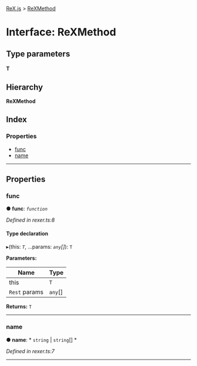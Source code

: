 [ReX.js](../README.md) > [ReXMethod](../interfaces/rexmethod.md)

# Interface: ReXMethod

## Type parameters
#### T 
## Hierarchy

**ReXMethod**

## Index

### Properties

* [func](rexmethod.md#func)
* [name](rexmethod.md#name)

---

## Properties

<a id="func"></a>

###  func

**● func**: *`function`*

*Defined in rexer.ts:8*

#### Type declaration
▸(this: *`T`*, ...params: *`any`[]*): `T`

**Parameters:**

| Name | Type |
| ------ | ------ |
| this | `T` |
| `Rest` params | `any`[] |

**Returns:** `T`

___
<a id="name"></a>

###  name

**● name**: * `string` &#124; `string`[]
*

*Defined in rexer.ts:7*

___

